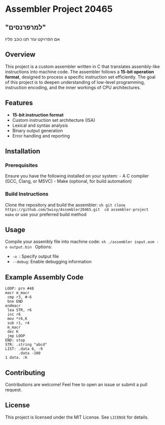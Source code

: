 # Assembler Project 20465
## "למרפרנסים"
אם הפרויקט עזר תנו כוכב פליז
 ## Overview 
 This project is a custom assembler written in C that translates assembly-like instructions into machine code. The assembler follows a **15-bit operation format**, designed to process a specific instruction set efficiently. The goal of this project is to deepen understanding of low-level programming, instruction encoding, and the inner workings of CPU architectures. 
 ## Features 
 - **15-bit instruction format** 
 - Custom instruction set architecture (ISA) 
 - Lexical and syntax analysis 
 - Binary output generation 
 - Error handling and reporting 
 ## Installation 
 ### Prerequisites 
 Ensure you have the following installed on your system: - A C compiler (GCC, Clang, or MSVC) - Make (optional, for build automation) 
 ### Build Instructions 
 Clone the repository and build the assembler: ```sh git clone https://github.com/5wixy/Assembler20465.git 
 cd assembler-project 
 make```  or use your preferred build method
 ## Usage 
 Compile your assembly file into machine code: ```sh ./assembler input.asm -o output.bin ``` Options: 
 - `-o `: Specify output file 
 - `--debug`: Enable debugging information 
 ## Example Assembly Code
```MAIN: add r3, LIST
LOOP: prn #48
macr m_macr
 cmp r3, #-6
 bne END
endmacr
 lea STR, r6
 inc r6
 mov *r6,K
 sub r1, r4
 m_macr
 dec K
 jmp LOOP
END: stop
STR: .string "abcd"
LIST: .data 6, -9
      .data -100
1 data. :K
```


 ## Contributing 
 Contributions are welcome! Feel free to open an issue or submit a pull request. 
 ## License 
 This project is licensed under the MIT License. See `LICENSE` for details.
